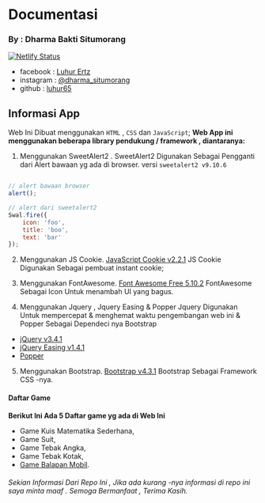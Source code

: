 # Documentasi
### By : Dharma Bakti Situmorang 

[![Netlify Status](https://api.netlify.com/api/v1/badges/f7016492-78c9-4a11-9c9c-06fa2533951b/deploy-status)](https://app.netlify.com/sites/games-on/deploys)

* facebook : [Luhur Ertz](https://www.facebook.com/Adiknya.situmorang)
* instagram : [@dharma_situmorang](https://www.instagram.com/dharma_situmorang)
* github : [luhur65](https://github.com/luhur65)

## Informasi App
Web Ini Dibuat menggunakan `HTML` , `CSS` dan `JavaScript`; 
**Web App ini menggunakan beberapa library pendukung / framework , diantaranya:**

1. Menggunakan SweetAlert2 .
SweetAlert2 Digunakan Sebagai Pengganti dari Alert bawaan yg ada di browser.
versi `sweetalert2 v9.10.6`

```js 

// alert bawaan browser
alert(); 

// alert dari sweetalert2
Swal.fire({
    icon: 'foo',
    title: 'boo',
    text: 'bar'
});

```
2. Menggunakan JS Cookie.
[JavaScript Cookie v2.2.1](https://github.com/js-cookie/js-cookie)
JS Cookie Digunakan Sebagai pembuat instant cookie;

1. Menggunakan FontAwesome.
[Font Awesome Free 5.10.2](https://fontawesome.com)
FontAwesome Sebagai Icon Untuk menambah UI yang bagus.

1. Menggunakan Jquery , Jquery Easing & Popper
Jquery Digunakan Untuk mempercepat & menghemat waktu pengembangan web ini &
Popper Sebagai Dependeci nya Bootstrap
* [jQuery v3.4.1 ](https://jquery.org/)
* [jQuery Easing v1.4.1](http://gsgd.co.uk/sandbox/jquery/easing/)
* [Popper](http://opensource.org/licenses/MIT)

5. Menggunakan Bootstrap.
[Bootstrap v4.3.1](https://getbootstrap.com/)
Bootstrap Sebagai Framework CSS -nya.

#### Daftar Game
**Berikut Ini Ada 5 Daftar game yg ada di Web Ini**
* Game Kuis Matematika Sederhana,
* Game Suit,
* Game Tebak Angka,
* Game Tebak Kotak,
* [Game Balapan Mobil](https://).

###### Sekian Informasi Dari Repo Ini , Jika ada kurang -nya informasi di repo ini saya minta maaf . Semoga Bermanfaat , Terima Kasih. 